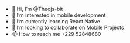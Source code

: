 - 👋 Hi, I’m @Theojs-bit
- 👀 I’m interested in mobile development
- 🌱 I’m currently learning React Native
- 💞️ I’m looking to collaborate on Mobile Projects
- 📫 How to reach me +229 52848680

<!---
Theojs-bit/Theojs-bit is a ✨ special ✨ repository because its `README.md` (this file) appears on your GitHub profile.
You can click the Preview link to take a look at your changes.
--->
